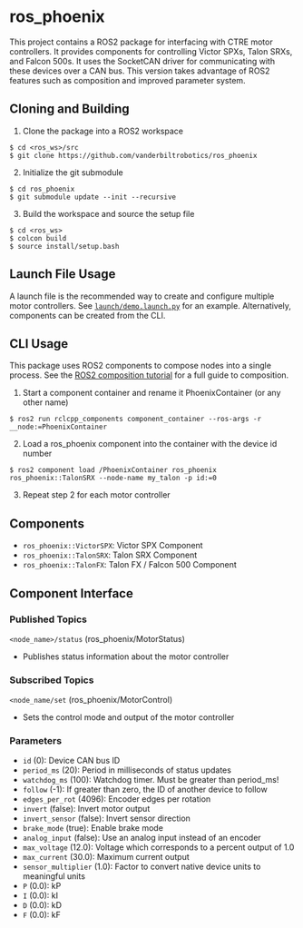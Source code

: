 # ros_phoenix
This project contains a ROS2 package for interfacing with CTRE motor controllers. It provides components for controlling Victor SPXs, Talon SRXs, and Falcon 500s. It uses the SocketCAN driver for communicating with these devices over a CAN bus. This version takes advantage of ROS2 features such as composition and improved parameter system.

## Cloning and Building
1. Clone the package into a ROS2 workspace
```
$ cd <ros_ws>/src
$ git clone https://github.com/vanderbiltrobotics/ros_phoenix
```
2. Initialize the git submodule
```
$ cd ros_phoenix
$ git submodule update --init --recursive
```
3. Build the workspace and source the setup file
```
$ cd <ros_ws>
$ colcon build
$ source install/setup.bash
```

## Launch File Usage
A launch file is the recommended way to create and configure multiple motor controllers. See [`launch/demo.launch.py`](https://github.com/vanderbiltrobotics/ros_phoenix/blob/master/launch/demo.launch.py) for an example. Alternatively, components can be created from the CLI.

## CLI Usage
This package uses ROS2 components to compose nodes into a single process. See the [ROS2 composition tutorial](https://index.ros.org/doc/ros2/Tutorials/Composition/) for a full guide to composition.

1. Start a component container and rename it PhoenixContainer (or any other name)
```
$ ros2 run rclcpp_components component_container --ros-args -r __node:=PhoenixContainer
```
2. Load a ros_phoenix component into the container with the device id number
```
$ ros2 component load /PhoenixContainer ros_phoenix ros_phoenix::TalonSRX --node-name my_talon -p id:=0
```
3. Repeat step 2 for each motor controller

## Components
- `ros_phoenix::VictorSPX`: Victor SPX Component
- `ros_phoenix::TalonSRX`: Talon SRX Component
- `ros_phoenix::TalonFX`: Talon FX / Falcon 500 Component

## Component Interface
### Published Topics
`<node_name>/status` (ros_phoenix/MotorStatus)
- Publishes status information about the motor controller

### Subscribed Topics
`<node_name/set` (ros_phoenix/MotorControl)
- Sets the control mode and output of the motor controller

### Parameters
- `id` (0): Device CAN bus ID
- `period_ms` (20): Period in milliseconds of status updates
- `watchdog_ms` (100): Watchdog timer. Must be greater than period_ms!
- `follow` (-1): If greater than zero, the ID of another device to follow
- `edges_per_rot` (4096): Encoder edges per rotation
- `invert` (false): Invert motor output
- `invert_sensor` (false): Invert sensor direction
- `brake_mode` (true): Enable brake mode
- `analog_input` (false): Use an analog input instead of an encoder
- `max_voltage` (12.0): Voltage which corresponds to a percent output of 1.0
- `max_current` (30.0): Maximum current output
- `sensor_multiplier` (1.0): Factor to convert native device units to meaningful units
- `P` (0.0): kP
- `I` (0.0): kI
- `D` (0.0): kD
- `F` (0.0): kF
